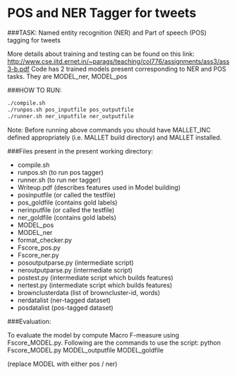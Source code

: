 # POS and NER Tagger for tweets
###TASK: Named entity recognition (NER) and Part of speech (POS) tagging for tweets

More details about training and testing can be found on this link: http://www.cse.iitd.ernet.in/~parags/teaching/col776/assignments/ass3/ass3-b.pdf 
Code has 2 trained models present corresponding to NER and POS tasks. They are MODEL_ner, MODEL_pos

###HOW TO RUN:
```bash
./compile.sh
./runpos.sh pos_inputfile pos_outputfile
./runner.sh ner_inputfile ner_outputfile
```

Note: Before running above commands you should have MALLET_INC defined appropriately (i.e. MALLET build directory) and MALLET installed.


###Files present in the present working directory:
* compile.sh
* runpos.sh (to run pos tagger)
* runner.sh (to run ner tagger)
* Writeup.pdf (describes features used in Model building)
* posinputfile (or called the testfile)
* pos_goldfile (contains gold labels)
* nerinputfile (or called the testfile)
* ner_goldfile (contains gold labels)
* MODEL_pos
* MODEL_ner
* format_checker.py
* Fscore_pos.py
* Fscore_ner.py
* posoutputparse.py (intermediate script)
* neroutputparse.py (intermediate script)
* postest.py (intermediate script which builds features)
* nertest.py (intermediate script which builds features)
* brownclusterdata (list of browncluster-id, words)
* nerdatalist (ner-tagged dataset)
* posdatalist (pos-tagged dataset)


###Evaluation:

To evaluate the model by compute Macro F-measure using Fscore_MODEL.py. Following are the commands to use the script:
python Fscore_MODEL.py MODEL_outputfile MODEL_goldfile

(replace MODEL with either pos / ner)











